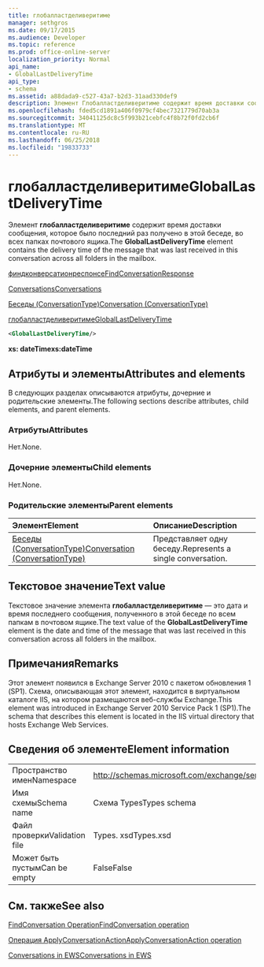 ```yaml
---
title: глобалластделиверитиме
manager: sethgros
ms.date: 09/17/2015
ms.audience: Developer
ms.topic: reference
ms.prod: office-online-server
localization_priority: Normal
api_name:
- GlobalLastDeliveryTime
api_type:
- schema
ms.assetid: a88dada9-c527-43a7-b2d3-31aad330def9
description: Элемент Глобалластделиверитиме содержит время доставки сообщения, которое было последний раз получено в этой беседе, во всех папках почтового ящика.
ms.openlocfilehash: fded5cd1891a406f0979cf4bec7321779d70ab3a
ms.sourcegitcommit: 34041125dc8c5f993b21cebfc4f8b72f0fd2cb6f
ms.translationtype: MT
ms.contentlocale: ru-RU
ms.lasthandoff: 06/25/2018
ms.locfileid: "19833733"
---
```

# <a name="globallastdeliverytime"></a><span data-ttu-id="1a1fa-103">глобалластделиверитиме</span><span class="sxs-lookup"><span data-stu-id="1a1fa-103">GlobalLastDeliveryTime</span></span>

<span data-ttu-id="1a1fa-104">Элемент **глобалластделиверитиме** содержит время доставки сообщения, которое было последний раз получено в этой беседе, во всех папках почтового ящика.</span><span class="sxs-lookup"><span data-stu-id="1a1fa-104">The **GlobalLastDeliveryTime** element contains the delivery time of the message that was last received in this conversation across all folders in the mailbox.</span></span> 
  
[<span data-ttu-id="1a1fa-105">финдконверсатионреспонсе</span><span class="sxs-lookup"><span data-stu-id="1a1fa-105">FindConversationResponse</span></span>](findconversationresponse.md)
  
[<span data-ttu-id="1a1fa-106">Conversations</span><span class="sxs-lookup"><span data-stu-id="1a1fa-106">Conversations</span></span>](conversations-ex15websvcsotherref.md)
  
[<span data-ttu-id="1a1fa-107">Беседы (ConversationType)</span><span class="sxs-lookup"><span data-stu-id="1a1fa-107">Conversation (ConversationType)</span></span>](conversation-conversationtype.md)
  
[<span data-ttu-id="1a1fa-108">глобалластделиверитиме</span><span class="sxs-lookup"><span data-stu-id="1a1fa-108">GlobalLastDeliveryTime</span></span>](globallastdeliverytime.md)
  
```XML
<GlobalLastDeliveryTime/>
```

 <span data-ttu-id="1a1fa-109">**xs: dateTime**</span><span class="sxs-lookup"><span data-stu-id="1a1fa-109">**xs:dateTime**</span></span>
## <a name="attributes-and-elements"></a><span data-ttu-id="1a1fa-110">Атрибуты и элементы</span><span class="sxs-lookup"><span data-stu-id="1a1fa-110">Attributes and elements</span></span>

<span data-ttu-id="1a1fa-111">В следующих разделах описываются атрибуты, дочерние и родительские элементы.</span><span class="sxs-lookup"><span data-stu-id="1a1fa-111">The following sections describe attributes, child elements, and parent elements.</span></span>
  
### <a name="attributes"></a><span data-ttu-id="1a1fa-112">Атрибуты</span><span class="sxs-lookup"><span data-stu-id="1a1fa-112">Attributes</span></span>

<span data-ttu-id="1a1fa-113">Нет.</span><span class="sxs-lookup"><span data-stu-id="1a1fa-113">None.</span></span>
  
### <a name="child-elements"></a><span data-ttu-id="1a1fa-114">Дочерние элементы</span><span class="sxs-lookup"><span data-stu-id="1a1fa-114">Child elements</span></span>

<span data-ttu-id="1a1fa-115">Нет.</span><span class="sxs-lookup"><span data-stu-id="1a1fa-115">None.</span></span>
  
### <a name="parent-elements"></a><span data-ttu-id="1a1fa-116">Родительские элементы</span><span class="sxs-lookup"><span data-stu-id="1a1fa-116">Parent elements</span></span>

|<span data-ttu-id="1a1fa-117">**Элемент**</span><span class="sxs-lookup"><span data-stu-id="1a1fa-117">**Element**</span></span>|<span data-ttu-id="1a1fa-118">**Описание**</span><span class="sxs-lookup"><span data-stu-id="1a1fa-118">**Description**</span></span>|
|:-----|:-----|
|[<span data-ttu-id="1a1fa-119">Беседы (ConversationType)</span><span class="sxs-lookup"><span data-stu-id="1a1fa-119">Conversation (ConversationType)</span></span>](conversation-conversationtype.md) <br/> |<span data-ttu-id="1a1fa-120">Представляет одну беседу.</span><span class="sxs-lookup"><span data-stu-id="1a1fa-120">Represents a single conversation.</span></span>  <br/> |
   
## <a name="text-value"></a><span data-ttu-id="1a1fa-121">Текстовое значение</span><span class="sxs-lookup"><span data-stu-id="1a1fa-121">Text value</span></span>

<span data-ttu-id="1a1fa-122">Текстовое значение элемента **глобалластделиверитиме** — это дата и время последнего сообщения, полученного в этой беседе по всем папкам в почтовом ящике.</span><span class="sxs-lookup"><span data-stu-id="1a1fa-122">The text value of the **GlobalLastDeliveryTime** element is the date and time of the message that was last received in this conversation across all folders in the mailbox.</span></span> 
  
## <a name="remarks"></a><span data-ttu-id="1a1fa-123">Примечания</span><span class="sxs-lookup"><span data-stu-id="1a1fa-123">Remarks</span></span>

<span data-ttu-id="1a1fa-124">Этот элемент появился в Exchange Server 2010 с пакетом обновления 1 (SP1). Схема, описывающая этот элемент, находится в виртуальном каталоге IIS, на котором размещаются веб-службы Exchange.</span><span class="sxs-lookup"><span data-stu-id="1a1fa-124">This element was introduced in Exchange Server 2010 Service Pack 1 (SP1).The schema that describes this element is located in the IIS virtual directory that hosts Exchange Web Services.</span></span>
  
## <a name="element-information"></a><span data-ttu-id="1a1fa-125">Сведения об элементе</span><span class="sxs-lookup"><span data-stu-id="1a1fa-125">Element information</span></span>

|||
|:-----|:-----|
|<span data-ttu-id="1a1fa-126">Пространство имен</span><span class="sxs-lookup"><span data-stu-id="1a1fa-126">Namespace</span></span>  <br/> |http://schemas.microsoft.com/exchange/services/2006/types  <br/> |
|<span data-ttu-id="1a1fa-127">Имя схемы</span><span class="sxs-lookup"><span data-stu-id="1a1fa-127">Schema name</span></span>  <br/> |<span data-ttu-id="1a1fa-128">Схема Types</span><span class="sxs-lookup"><span data-stu-id="1a1fa-128">Types schema</span></span>  <br/> |
|<span data-ttu-id="1a1fa-129">Файл проверки</span><span class="sxs-lookup"><span data-stu-id="1a1fa-129">Validation file</span></span>  <br/> |<span data-ttu-id="1a1fa-130">Types. xsd</span><span class="sxs-lookup"><span data-stu-id="1a1fa-130">Types.xsd</span></span>  <br/> |
|<span data-ttu-id="1a1fa-131">Может быть пустым</span><span class="sxs-lookup"><span data-stu-id="1a1fa-131">Can be empty</span></span>  <br/> |<span data-ttu-id="1a1fa-132">False</span><span class="sxs-lookup"><span data-stu-id="1a1fa-132">False</span></span>  <br/> |
   
## <a name="see-also"></a><span data-ttu-id="1a1fa-133">См. также</span><span class="sxs-lookup"><span data-stu-id="1a1fa-133">See also</span></span>



[<span data-ttu-id="1a1fa-134">FindConversation Operation</span><span class="sxs-lookup"><span data-stu-id="1a1fa-134">FindConversation operation</span></span>](findconversation-operation.md)
  
[<span data-ttu-id="1a1fa-135">Операция ApplyConversationAction</span><span class="sxs-lookup"><span data-stu-id="1a1fa-135">ApplyConversationAction operation</span></span>](applyconversationaction-operation.md)


[<span data-ttu-id="1a1fa-136">Conversations in EWS</span><span class="sxs-lookup"><span data-stu-id="1a1fa-136">Conversations in EWS</span></span>](http://msdn.microsoft.com/library/91e64629-db6c-4c94-9dcb-d386232e8467%28Office.15%29.aspx)

